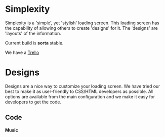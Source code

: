 Simplexity
==========

Simplexity is a 'simple', yet 'stylish' loading screen.
This loading screen has the capability of allowing others to create 'designs' for it.
The 'designs' are 'layouts' of the information.

Current build is __sorta__ stable.

We have a [Trello](https://trello.com/b/Uc5fdfcA/simplexity)

# Designs

Designs are a nice way to customize your loading screen.
We have tried our best to make it as user-friendly to CSS/HTML developers as possible.
All options are available from the main configuration and we make it easy for developers to get the code.

## Code

#### Music
```php

```